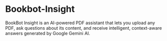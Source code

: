 # Bookbot-Insight
BookBot Insight is an AI-powered PDF assistant that lets you upload any PDF, ask questions about its content, and receive intelligent, context-aware answers generated by Google Gemini AI.
